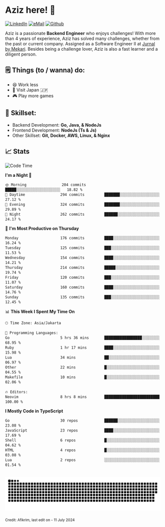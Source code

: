 # Aziz here! 👋

[![LinkedIn](https://img.shields.io/static/v1?message=afikrim&logo=linkedin&label=&color=0077B5&logoColor=white&labelColor=&style=for-the-badge)](https://www.linkedin.com/in/afikrim)
[![eMail](https://img.shields.io/static/v1?message=afikrim10@gmail.com&logo=gmail&label=&color=D14836&logoColor=white&labelColor=&style=for-the-badge)](mailto:afikrim10@gmail.com)
[![Github](https://komarev.com/ghpvc/?username=afikrim&label=Visitors&style=for-the-badge)](https://www.github.com/afikrim)

<!--Introduction-->
Aziz is a passionate **Backend Engineer** who enjoys challenges! With more than 4 years of experience, Aziz has solved many challenges, whether from the past or current company. Assigned as a Software Engineer II at [Jurnal by Mekari](https://jurnal.id). Besides being a challenge lover, Aziz is also a fast learner and a diligent person.

<!--Things TODO-->
## 🗒️ Things (to / wanna) do:

- 😆 Work less
- 🚀 Visit Japan 🇯🇵
- 🎮 Play more games

<!--Skillset-->
## 🏅 Skillset:

- Backend Development: **Go, Java, & NodeJs**
- Frontend Development: **NodeJs (Ts & Js)**
- Other Skillset: **Git, Docker, AWS, Linux, & Nginx**

## 📈 Stats  

<!--START_SECTION:waka-->
![Code Time](http://img.shields.io/badge/Code%20Time-1%2C563%20hrs%2057%20mins-blue)

**I'm a Night 🦉** 

```text
🌞 Morning                204 commits         █████░░░░░░░░░░░░░░░░░░░░   18.82 % 
🌆 Daytime                294 commits         ███████░░░░░░░░░░░░░░░░░░   27.12 % 
🌃 Evening                324 commits         ███████░░░░░░░░░░░░░░░░░░   29.89 % 
🌙 Night                  262 commits         ██████░░░░░░░░░░░░░░░░░░░   24.17 % 
```
📅 **I'm Most Productive on Thursday** 

```text
Monday                   176 commits         ████░░░░░░░░░░░░░░░░░░░░░   16.24 % 
Tuesday                  125 commits         ███░░░░░░░░░░░░░░░░░░░░░░   11.53 % 
Wednesday                154 commits         ████░░░░░░░░░░░░░░░░░░░░░   14.21 % 
Thursday                 214 commits         █████░░░░░░░░░░░░░░░░░░░░   19.74 % 
Friday                   120 commits         ███░░░░░░░░░░░░░░░░░░░░░░   11.07 % 
Saturday                 160 commits         ████░░░░░░░░░░░░░░░░░░░░░   14.76 % 
Sunday                   135 commits         ███░░░░░░░░░░░░░░░░░░░░░░   12.45 % 
```


📊 **This Week I Spent My Time On** 

```text
🕑︎ Time Zone: Asia/Jakarta

💬 Programming Languages: 
Go                       5 hrs 36 mins       █████████████████░░░░░░░░   68.95 % 
Ruby                     1 hr 17 mins        ████░░░░░░░░░░░░░░░░░░░░░   15.98 % 
Lua                      34 mins             ██░░░░░░░░░░░░░░░░░░░░░░░   06.97 % 
Other                    22 mins             █░░░░░░░░░░░░░░░░░░░░░░░░   04.55 % 
Makefile                 10 mins             █░░░░░░░░░░░░░░░░░░░░░░░░   02.06 % 

🔥 Editors: 
Neovim                   8 hrs 8 mins        █████████████████████████   100.00 % 
```

**I Mostly Code in TypeScript** 

```text
Go                       30 repos            ██████░░░░░░░░░░░░░░░░░░░   23.08 % 
JavaScript               23 repos            ████░░░░░░░░░░░░░░░░░░░░░   17.69 % 
Shell                    6 repos             █░░░░░░░░░░░░░░░░░░░░░░░░   04.62 % 
HTML                     4 repos             █░░░░░░░░░░░░░░░░░░░░░░░░   03.08 % 
Lua                      2 repos             ░░░░░░░░░░░░░░░░░░░░░░░░░   01.54 % 
```




<!--END_SECTION:waka-->


<br clear="both">

<div align="center">
  <img src="https://raw.githubusercontent.com/afikrim/afikrim/output/snake.svg" alt="Snake animation" />
</div>


<sub>Credit: Afikrim, last edit on - 11 July 2024</sub>
